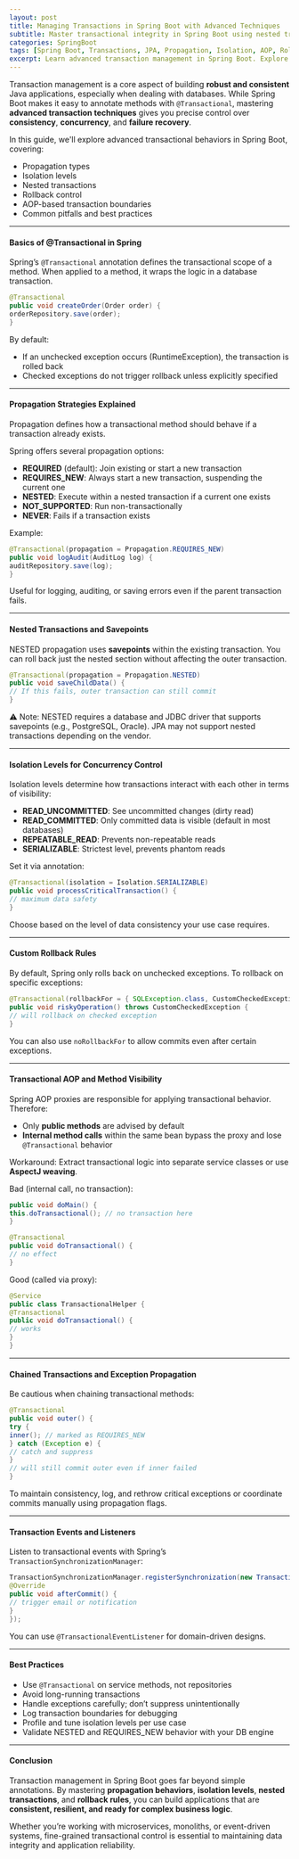 ```yaml
---
layout: post
title: Managing Transactions in Spring Boot with Advanced Techniques
subtitle: Master transactional integrity in Spring Boot using nested transactions, propagation, isolation levels, and AOP
categories: SpringBoot
tags: [Spring Boot, Transactions, JPA, Propagation, Isolation, AOP, Rollback]
excerpt: Learn advanced transaction management in Spring Boot. Explore propagation types, isolation levels, rollback strategies, and AOP-driven transactional architecture to ensure data consistency in enterprise applications.
---
```

Transaction management is a core aspect of building **robust and consistent** Java applications, especially when dealing with databases. While Spring Boot makes it easy to annotate methods with `@Transactional`, mastering **advanced transaction techniques** gives you precise control over **consistency**, **concurrency**, and **failure recovery**.

In this guide, we'll explore advanced transactional behaviors in Spring Boot, covering:
- Propagation types
- Isolation levels
- Nested transactions
- Rollback control
- AOP-based transaction boundaries
- Common pitfalls and best practices

---

#### Basics of @Transactional in Spring

Spring’s `@Transactional` annotation defines the transactional scope of a method. When applied to a method, it wraps the logic in a database transaction.

```java
@Transactional
public void createOrder(Order order) {
orderRepository.save(order);
}
```

By default:
- If an unchecked exception occurs (RuntimeException), the transaction is rolled back
- Checked exceptions do not trigger rollback unless explicitly specified

---

#### Propagation Strategies Explained

Propagation defines how a transactional method should behave if a transaction already exists.

Spring offers several propagation options:

- **REQUIRED** (default): Join existing or start a new transaction
- **REQUIRES_NEW**: Always start a new transaction, suspending the current one
- **NESTED**: Execute within a nested transaction if a current one exists
- **NOT_SUPPORTED**: Run non-transactionally
- **NEVER**: Fails if a transaction exists

Example:

```java
@Transactional(propagation = Propagation.REQUIRES_NEW)
public void logAudit(AuditLog log) {
auditRepository.save(log);
}
```

Useful for logging, auditing, or saving errors even if the parent transaction fails.

---

#### Nested Transactions and Savepoints

NESTED propagation uses **savepoints** within the existing transaction. You can roll back just the nested section without affecting the outer transaction.

```java
@Transactional(propagation = Propagation.NESTED)
public void saveChildData() {
// If this fails, outer transaction can still commit
}
```

⚠️ Note: NESTED requires a database and JDBC driver that supports savepoints (e.g., PostgreSQL, Oracle). JPA may not support nested transactions depending on the vendor.

---

#### Isolation Levels for Concurrency Control

Isolation levels determine how transactions interact with each other in terms of visibility:

- **READ_UNCOMMITTED**: See uncommitted changes (dirty read)
- **READ_COMMITTED**: Only committed data is visible (default in most databases)
- **REPEATABLE_READ**: Prevents non-repeatable reads
- **SERIALIZABLE**: Strictest level, prevents phantom reads

Set it via annotation:

```java
@Transactional(isolation = Isolation.SERIALIZABLE)
public void processCriticalTransaction() {
// maximum data safety
}
```

Choose based on the level of data consistency your use case requires.

---

#### Custom Rollback Rules

By default, Spring only rolls back on unchecked exceptions. To rollback on specific exceptions:

```java
@Transactional(rollbackFor = { SQLException.class, CustomCheckedException.class })
public void riskyOperation() throws CustomCheckedException {
// will rollback on checked exception
}
```

You can also use `noRollbackFor` to allow commits even after certain exceptions.

---

#### Transactional AOP and Method Visibility

Spring AOP proxies are responsible for applying transactional behavior. Therefore:
- Only **public methods** are advised by default
- **Internal method calls** within the same bean bypass the proxy and lose `@Transactional` behavior

Workaround: Extract transactional logic into separate service classes or use **AspectJ weaving**.

Bad (internal call, no transaction):
```java
public void doMain() {
this.doTransactional(); // no transaction here
}

@Transactional
public void doTransactional() {
// no effect
}
```

Good (called via proxy):
```java
@Service
public class TransactionalHelper {
@Transactional
public void doTransactional() {
// works
}
}
```

---

#### Chained Transactions and Exception Propagation

Be cautious when chaining transactional methods:

```java
@Transactional
public void outer() {
try {
inner(); // marked as REQUIRES_NEW
} catch (Exception e) {
// catch and suppress
}
// will still commit outer even if inner failed
}
```

To maintain consistency, log, and rethrow critical exceptions or coordinate commits manually using propagation flags.

---

#### Transaction Events and Listeners

Listen to transactional events with Spring’s `TransactionSynchronizationManager`:

```java
TransactionSynchronizationManager.registerSynchronization(new TransactionSynchronizationAdapter() {
@Override
public void afterCommit() {
// trigger email or notification
}
});
```

You can use `@TransactionalEventListener` for domain-driven designs.

---

#### Best Practices

- Use `@Transactional` on service methods, not repositories
- Avoid long-running transactions
- Handle exceptions carefully; don’t suppress unintentionally
- Log transaction boundaries for debugging
- Profile and tune isolation levels per use case
- Validate NESTED and REQUIRES_NEW behavior with your DB engine

---

#### Conclusion

Transaction management in Spring Boot goes far beyond simple annotations. By mastering **propagation behaviors**, **isolation levels**, **nested transactions**, and **rollback rules**, you can build applications that are **consistent, resilient, and ready for complex business logic**.

Whether you’re working with microservices, monoliths, or event-driven systems, fine-grained transactional control is essential to maintaining data integrity and application reliability.
